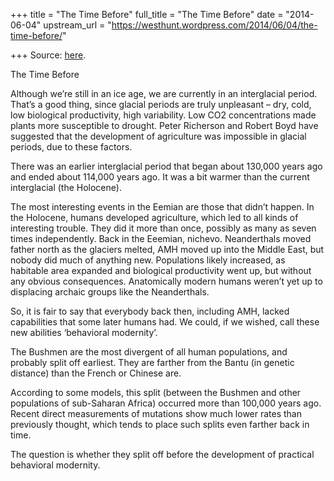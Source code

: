+++
title = "The Time Before"
full_title = "The Time Before"
date = "2014-06-04"
upstream_url = "https://westhunt.wordpress.com/2014/06/04/the-time-before/"

+++
Source: [here](https://westhunt.wordpress.com/2014/06/04/the-time-before/).

The Time Before

Although we’re still in an ice age, we are currently in an interglacial
period. That’s a good thing, since glacial periods are truly unpleasant
– dry, cold, low biological productivity, high variability. Low CO2
concentrations made plants more susceptible to drought. Peter Richerson
and Robert Boyd have suggested that the development of agriculture was
impossible in glacial periods, due to these factors.

There was an earlier interglacial period that began about 130,000 years
ago and ended about 114,000 years ago. It was a bit warmer than the
current interglacial (the Holocene).

The most interesting events in the Eemian are those that didn’t happen.
In the Holocene, humans developed agriculture, which led to all kinds of
interesting trouble. They did it more than once, possibly as many as
seven times independently. Back in the Eeemian, nichevo. Neanderthals
moved father north as the glaciers melted, AMH moved up into the Middle
East, but nobody did much of anything new. Populations likely increased,
as habitable area expanded and biological productivity went up, but
without any obvious consequences. Anatomically modern humans weren’t yet
up to displacing archaic groups like the Neanderthals.

So, it is fair to say that everybody back then, including AMH, lacked
capabilities that some later humans had. We could, if we wished, call
these new abilities ‘behavioral modernity’.

The Bushmen are the most divergent of all human populations, and
probably split off earliest. They are farther from the Bantu (in genetic
distance) than the French or Chinese are.

According to some models, this split (between the Bushmen and other
populations of sub-Saharan Africa) occurred more than 100,000 years ago.
Recent direct measurements of mutations show much lower rates than
previously thought, which tends to place such splits even farther back
in time.

The question is whether they split off before the development of
practical behavioral modernity.















